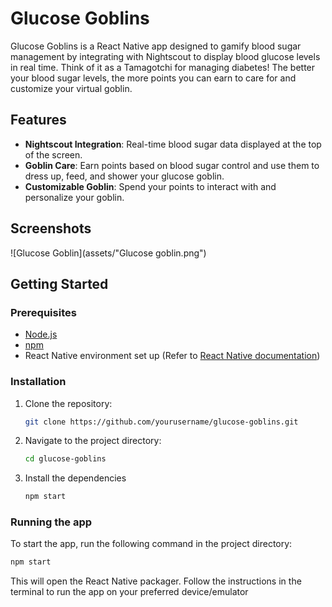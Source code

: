 # Glucose Goblins

Glucose Goblins is a React Native app designed to gamify blood sugar management by integrating with Nightscout to display blood glucose levels in real time. Think of it as a Tamagotchi for managing diabetes! The better your blood sugar levels, the more points you can earn to care for and customize your virtual goblin. 

## Features

- **Nightscout Integration**: Real-time blood sugar data displayed at the top of the screen.
- **Goblin Care**: Earn points based on blood sugar control and use them to dress up, feed, and shower your glucose goblin.
- **Customizable Goblin**: Spend your points to interact with and personalize your goblin.
  
## Screenshots
![Glucose Goblin](assets/"Glucose goblin.png")

## Getting Started

### Prerequisites
- [Node.js](https://nodejs.org/)
- [npm](https://www.npmjs.com/)
- React Native environment set up (Refer to [React Native documentation](https://reactnative.dev/docs/environment-setup))

### Installation

1. Clone the repository:
   ```bash
   git clone https://github.com/yourusername/glucose-goblins.git
2. Navigate to the project directory:
   ```bash
   cd glucose-goblins
3. Install the dependencies
   ```bash
   npm start
### Running the app
To start the app, run the following command in the project directory:
  ```bash
  npm start
```
This will open the React Native packager. Follow the instructions in the terminal to run the app on your preferred device/emulator
